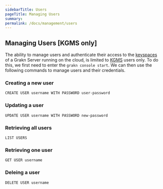 ```yaml
---
sidebarTitle: Users
pageTitle: Managing Users
summary:
permalink: /docs/management/users
---
```


## Managing Users [KGMS only]
The ability to manage users and authenticate their access to the [keyspaces](/docs/management/keyspace) of a Grakn Server running on the cloud, is limited to [KGMS](/docs/cloud-deployment/kgms) users only. To do this, we first need to enter the `grakn console start`. We can then use the following commands to manage users and their credentials.

### Creating a new user
```
CREATE USER username WITH PASSWORD user-password
```

### Updating a user
```
UPDATE USER username WITH PASSWORD new-password
```

### Retrieving all users
```
LIST USERS
```

### Retrieving one user
```
GET USER username
```

### Deleing a user
```
DELETE USER username
```